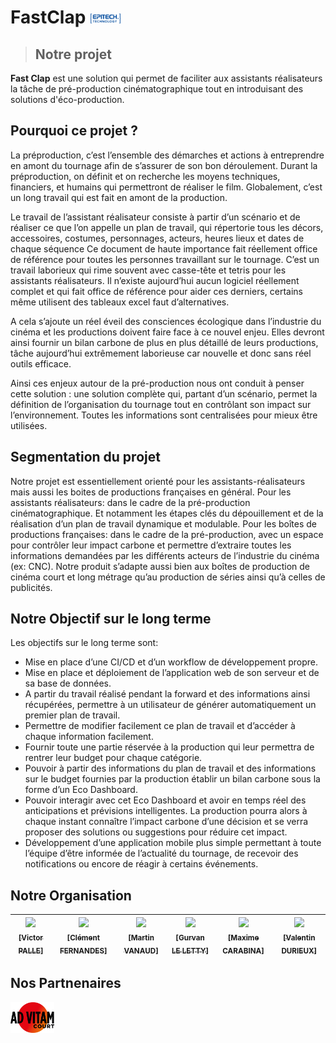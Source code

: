 # FastClap <img width="50" src= "https://github.com/FastClap/.github/blob/master/assets/epitech-logo.png">

> ## Notre projet

**Fast Clap** est une solution qui permet de faciliter aux assistants réalisateurs la tâche de pré-production cinématographique tout en introduisant des solutions d'éco-production.

## Pourquoi ce projet ?

La préproduction, c’est l’ensemble des démarches et actions à entreprendre en amont du tournage afin de s’assurer de son bon déroulement.
Durant la préproduction, on définit et on recherche les moyens techniques, financiers, et humains qui permettront de réaliser le film. Globalement, c’est un long travail qui est fait en amont de la production.

Le travail de l’assistant réalisateur consiste à partir d’un scénario et de réaliser ce que l’on appelle un plan de travail, qui répertorie tous les décors, accessoires, costumes, personnages, acteurs, heures lieux et dates de chaque séquence Ce document de haute importance fait  réellement office de référence pour toutes les personnes travaillant sur le tournage.
C’est un travail laborieux qui rime souvent avec casse-tête et tetris pour les assistants réalisateurs.
Il n’existe aujourd’hui aucun logiciel réellement complet et qui fait office de référence pour aider ces derniers, certains même utilisent des tableaux excel faut d’alternatives.

A cela s’ajoute un réel éveil des consciences écologique dans l’industrie du cinéma et les productions doivent faire face à ce nouvel enjeu. Elles devront ainsi fournir un bilan carbone de plus en plus détaillé de leurs productions, tâche aujourd’hui extrêmement laborieuse car nouvelle et donc sans réel outils efficace.

Ainsi ces enjeux autour de la pré-production nous ont conduit à penser cette solution : une solution complète qui, partant d’un scénario, permet la définition de l’organisation du tournage tout en contrôlant son impact sur l’environnement. Toutes les informations sont centralisées pour mieux être utilisées.

## Segmentation du projet

Notre projet est essentiellement orienté pour les assistants-réalisateurs mais aussi les boites de productions françaises en général.
Pour les assistants réalisateurs: dans le cadre de la pré-production cinématographique. Et notamment les étapes clés du dépouillement et de la réalisation d’un plan de travail dynamique et modulable.
Pour les boîtes de productions françaises: dans le cadre de la pré-production, avec un espace pour contrôler leur impact carbone et permettre d’extraire toutes les informations demandées par les différents acteurs de l’industrie du cinéma (ex: CNC).  Notre produit s’adapte aussi bien aux boîtes de production de cinéma court et long métrage qu’au production de séries ainsi qu’à celles de publicités.

## Notre Objectif sur le long terme

Les objectifs sur le long terme sont:
- Mise en place d’une CI/CD et d’un workflow de développement propre.
- Mise en place et déploiement de l’application web de son serveur et de sa base de données.
- A partir du travail réalisé pendant la forward et des informations ainsi récupérées, permettre à un utilisateur de générer automatiquement un premier plan de travail.
- Permettre de modifier facilement ce plan de travail et d’accéder à chaque information facilement.
- Fournir toute une partie réservée à la production qui leur permettra de rentrer leur budget pour chaque catégorie.
- Pouvoir à partir des informations du plan de travail et des informations sur le budget fournies par la production établir un bilan carbone sous la forme d’un Eco Dashboard.
- Pouvoir interagir avec cet Eco Dashboard et avoir en temps réel des anticipations et prévisions intelligentes. La production pourra alors à chaque instant connaître l’impact carbone d’une décision et se verra proposer des solutions ou suggestions pour réduire cet impact.
- Développement d’une application mobile plus simple permettant à toute l’équipe d’être informée de l’actualité du tournage, de recevoir des notifications ou encore de réagir à certains événements.

## Notre Organisation

| [<img src="https://github.com/victorpalle.png?size=85" width=85><br><sub>[Victor PALLE]</sub>](https://github.com/victorpalle) | [<img src="https://github.com/Clement-Fernandes.png?size=85" width=85><br><sub>[Clément FERNANDES]</sub>](https://github.com/Clement-Fernandes) | [<img src="https://github.com/martinvanaud.png?size=85" width=85><br><sub>[Martin VANAUD]</sub>](https://github.com/martinvanaud) | [<img src="https://github.com/Gurvan-Le-Letty.png?size=85" width=85><br><sub>[Gurvan LE LETTY]</sub>](https://github.com/Gurvan-Le-Letty) | [<img src="https://github.com/maxime-carabina.png?size=85" width=85><br><sub>[Maxime CARABINA]</sub>](https://github.com/maxime-carabina) | [<img src="https://github.com/ValentinDurieux.png?size=85" width=85><br><sub>[Valentin DURIEUX]</sub>](https://github.com/ValentinDurieux)
| :---: | :---: | :---: | :---: | :---: | :---: |



## Nos Partnenaires

<img width="70" src="https://github.com/FastClap/.github/blob/master/assets/advitamcout-logo.png" href="https://www.instagram.com/advitam_court/?hl=fr">
